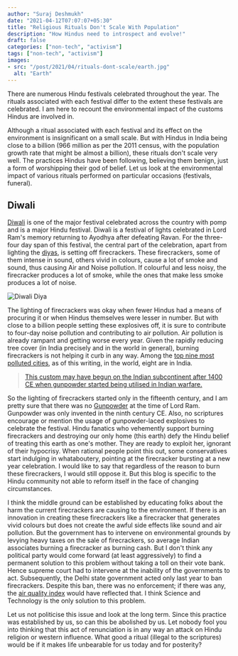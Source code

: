 ```yaml
---
author: "Suraj Deshmukh"
date: "2021-04-12T07:07:07+05:30"
title: "Religious Rituals Don't Scale With Population"
description: "How Hindus need to introspect and evolve!"
draft: false
categories: ["non-tech", "activism"]
tags: ["non-tech", "activism"]
images:
- src: "/post/2021/04/rituals-dont-scale/earth.jpg"
  alt: "Earth"
---
```


There are numerous Hindu festivals celebrated throughout the year. The rituals associated with each festival differ to the extent these festivals are celebrated. I am here to recount the environmental impact of the customs Hindus are involved in.

Although a ritual associated with each festival and its effect on the environment is insignificant on a small scale. But with Hindus in India being close to a billion (966 million as per the 2011 census, with the population growth rate that might be almost a billion), these rituals don't scale very well. The practices Hindus have been following, believing them benign, just a form of worshipping their god of belief. Let us look at the environmental impact of various rituals performed on particular occasions (festivals, funeral).

## Diwali

[Diwali](https://en.wikipedia.org/wiki/Diwali) is one of the major festival celebrated across the country with pomp and is a major Hindu festival. Diwali is a festival of lights celebrated in Lord Ram's memory returning to Ayodhya after defeating Ravan. For the three-four day span of this festival, the central part of the celebration, apart from lighting the [diyas](https://en.wikipedia.org/wiki/Oil_lamp), is setting off firecrackers. These firecrackers, some of them intense in sound, others vivid in colours, cause a lot of smoke and sound, thus causing Air and Noise pollution. If colourful and less noisy, the firecracker produces a lot of smoke, while the ones that make less smoke produces a lot of noise.

![Diwali Diya](/post/2021/04/rituals-dont-scale/diya.jpg "Diwali Diya")

The lighting of firecrackers was okay when fewer Hindus had a means of procuring it or when Hindus themselves were lesser in number. But with close to a billion people setting these explosives off, it is sure to contribute to four-day noise pollution and contributing to air pollution. Air pollution is already rampant and getting worse every year. Given the rapidly reducing tree cover (in India precisely and in the world in general), burning firecrackers is not helping it curb in any way. Among the [top nine most polluted cities](https://en.wikipedia.org/wiki/Air_pollution#Cities), as of this writing, in the world, eight are in India.

> [This custom may have begun on the Indian subcontinent after 1400 CE when gunpowder started being utilised in Indian warfare.](https://en.wikipedia.org/wiki/Firecracker#India)

So the lighting of firecrackers started only in the fifteenth century, and I am pretty sure that there was no [Gunpowder](https://en.wikipedia.org/wiki/Gunpowder#China) at the time of Lord Ram. Gunpowder was only invented in the ninth century CE. Also, no scriptures encourage or mention the usage of gunpowder-laced explosives to celebrate the festival. Hindu fanatics who vehemently support burning firecrackers and destroying our only home (this earth) defy the Hindu belief of treating this earth as one's mother. They are ready to exploit her, ignorant of their hypocrisy. When rational people point this out, some conservatives start indulging in whataboutery, pointing at the firecracker bursting at a new year celebration. I would like to say that regardless of the reason to burn these firecrackers, I would still oppose it. But this blog is specific to the Hindu community not able to reform itself in the face of changing circumstances.

I think the middle ground can be established by educating folks about the harm the current firecrackers are causing to the environment. If there is an innovation in creating these firecrackers like a firecracker that generates vivid colours but does not create the awful side effects like sound and air pollution. But the government has to intervene on environmental grounds by levying heavy taxes on the sale of firecrackers, so average Indian associates burning a firecracker as burning cash. But I don't think any political party would come forward (at least aggressively) to find a permanent solution to this problem without taking a toll on their vote bank. Hence supreme court had to intervene at the inability of the governments to act. Subsequently, the Delhi state government acted only last year to ban firecrackers. Despite this ban, there was no enforcement; if there was any, the [air quality index](https://www.thehindu.com/news/cities/Delhi/worst-air-quality-on-deepavali-in-four-years/article33104493.ece) would have reflected that. I think Science and Technology is the only solution to this problem.

Let us not politicise this issue and look at the long term. Since this practice was established by us, so can this be abolished by us. Let nobody fool you into thinking that this act of renunciation is in any way an attack on Hindu religion or western influence. What good a ritual (illegal to the scriptures) would be if it makes life unbearable for us today and for posterity?
